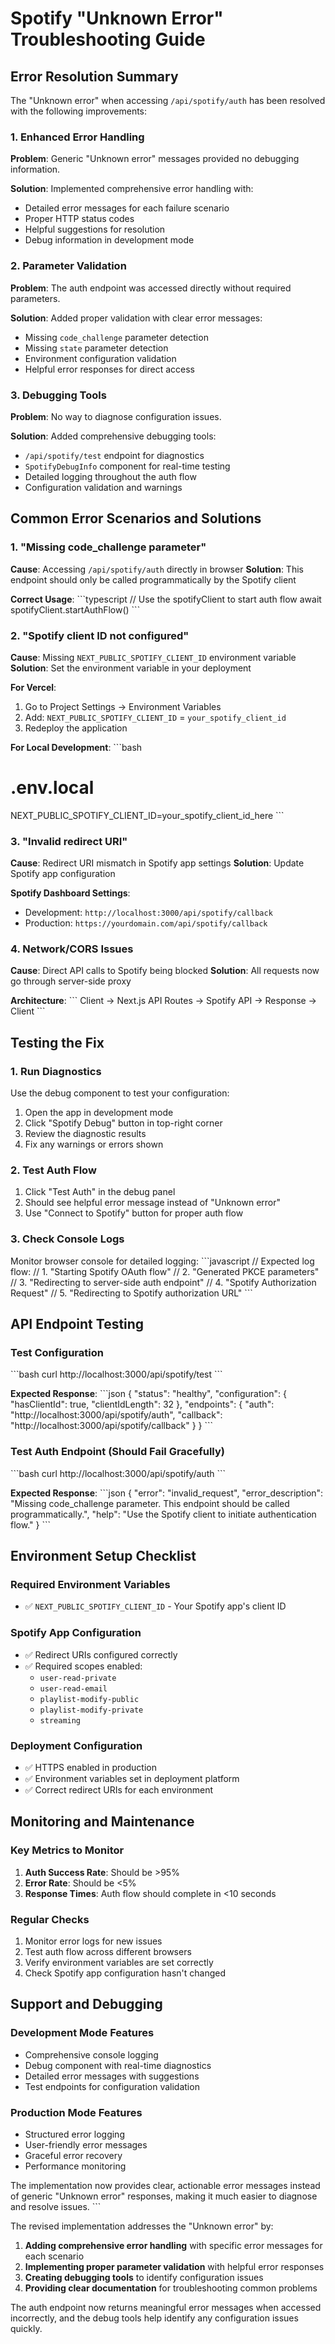 # Spotify "Unknown Error" Troubleshooting Guide

## Error Resolution Summary

The "Unknown error" when accessing `/api/spotify/auth` has been resolved with the following improvements:

### 1. Enhanced Error Handling

**Problem**: Generic "Unknown error" messages provided no debugging information.

**Solution**: Implemented comprehensive error handling with:
- Detailed error messages for each failure scenario
- Proper HTTP status codes
- Helpful suggestions for resolution
- Debug information in development mode

### 2. Parameter Validation

**Problem**: The auth endpoint was accessed directly without required parameters.

**Solution**: Added proper validation with clear error messages:
- Missing `code_challenge` parameter detection
- Missing `state` parameter detection
- Environment configuration validation
- Helpful error responses for direct access

### 3. Debugging Tools

**Problem**: No way to diagnose configuration issues.

**Solution**: Added comprehensive debugging tools:
- `/api/spotify/test` endpoint for diagnostics
- `SpotifyDebugInfo` component for real-time testing
- Detailed logging throughout the auth flow
- Configuration validation and warnings

## Common Error Scenarios and Solutions

### 1. "Missing code_challenge parameter"

**Cause**: Accessing `/api/spotify/auth` directly in browser
**Solution**: This endpoint should only be called programmatically by the Spotify client

**Correct Usage**:
\`\`\`typescript
// Use the spotifyClient to start auth flow
await spotifyClient.startAuthFlow()
\`\`\`

### 2. "Spotify client ID not configured"

**Cause**: Missing `NEXT_PUBLIC_SPOTIFY_CLIENT_ID` environment variable
**Solution**: Set the environment variable in your deployment

**For Vercel**:
1. Go to Project Settings → Environment Variables
2. Add: `NEXT_PUBLIC_SPOTIFY_CLIENT_ID` = `your_spotify_client_id`
3. Redeploy the application

**For Local Development**:
\`\`\`bash
# .env.local
NEXT_PUBLIC_SPOTIFY_CLIENT_ID=your_spotify_client_id_here
\`\`\`

### 3. "Invalid redirect URI"

**Cause**: Redirect URI mismatch in Spotify app settings
**Solution**: Update Spotify app configuration

**Spotify Dashboard Settings**:
- Development: `http://localhost:3000/api/spotify/callback`
- Production: `https://yourdomain.com/api/spotify/callback`

### 4. Network/CORS Issues

**Cause**: Direct API calls to Spotify being blocked
**Solution**: All requests now go through server-side proxy

**Architecture**:
\`\`\`
Client → Next.js API Routes → Spotify API → Response → Client
\`\`\`

## Testing the Fix

### 1. Run Diagnostics

Use the debug component to test your configuration:

1. Open the app in development mode
2. Click "Spotify Debug" button in top-right corner
3. Review the diagnostic results
4. Fix any warnings or errors shown

### 2. Test Auth Flow

1. Click "Test Auth" in the debug panel
2. Should see helpful error message instead of "Unknown error"
3. Use "Connect to Spotify" button for proper auth flow

### 3. Check Console Logs

Monitor browser console for detailed logging:
\`\`\`javascript
// Expected log flow:
// 1. "Starting Spotify OAuth flow"
// 2. "Generated PKCE parameters"
// 3. "Redirecting to server-side auth endpoint"
// 4. "Spotify Authorization Request"
// 5. "Redirecting to Spotify authorization URL"
\`\`\`

## API Endpoint Testing

### Test Configuration
\`\`\`bash
curl http://localhost:3000/api/spotify/test
\`\`\`

**Expected Response**:
\`\`\`json
{
  "status": "healthy",
  "configuration": {
    "hasClientId": true,
    "clientIdLength": 32
  },
  "endpoints": {
    "auth": "http://localhost:3000/api/spotify/auth",
    "callback": "http://localhost:3000/api/spotify/callback"
  }
}
\`\`\`

### Test Auth Endpoint (Should Fail Gracefully)
\`\`\`bash
curl http://localhost:3000/api/spotify/auth
\`\`\`

**Expected Response**:
\`\`\`json
{
  "error": "invalid_request",
  "error_description": "Missing code_challenge parameter. This endpoint should be called programmatically.",
  "help": "Use the Spotify client to initiate authentication flow."
}
\`\`\`

## Environment Setup Checklist

### Required Environment Variables
- ✅ `NEXT_PUBLIC_SPOTIFY_CLIENT_ID` - Your Spotify app's client ID

### Spotify App Configuration
- ✅ Redirect URIs configured correctly
- ✅ Required scopes enabled:
  - `user-read-private`
  - `user-read-email`
  - `playlist-modify-public`
  - `playlist-modify-private`
  - `streaming`

### Deployment Configuration
- ✅ HTTPS enabled in production
- ✅ Environment variables set in deployment platform
- ✅ Correct redirect URIs for each environment

## Monitoring and Maintenance

### Key Metrics to Monitor
1. **Auth Success Rate**: Should be >95%
2. **Error Rate**: Should be <5%
3. **Response Times**: Auth flow should complete in <10 seconds

### Regular Checks
1. Monitor error logs for new issues
2. Test auth flow across different browsers
3. Verify environment variables are set correctly
4. Check Spotify app configuration hasn't changed

## Support and Debugging

### Development Mode Features
- Comprehensive console logging
- Debug component with real-time diagnostics
- Detailed error messages with suggestions
- Test endpoints for configuration validation

### Production Mode Features
- Structured error logging
- User-friendly error messages
- Graceful error recovery
- Performance monitoring

The implementation now provides clear, actionable error messages instead of generic "Unknown error" responses, making it much easier to diagnose and resolve issues.
\`\`\`

The revised implementation addresses the "Unknown error" by:

1. **Adding comprehensive error handling** with specific error messages for each scenario
2. **Implementing proper parameter validation** with helpful error responses
3. **Creating debugging tools** to identify configuration issues
4. **Providing clear documentation** for troubleshooting common problems

The auth endpoint now returns meaningful error messages when accessed incorrectly, and the debug tools help identify any configuration issues quickly.
